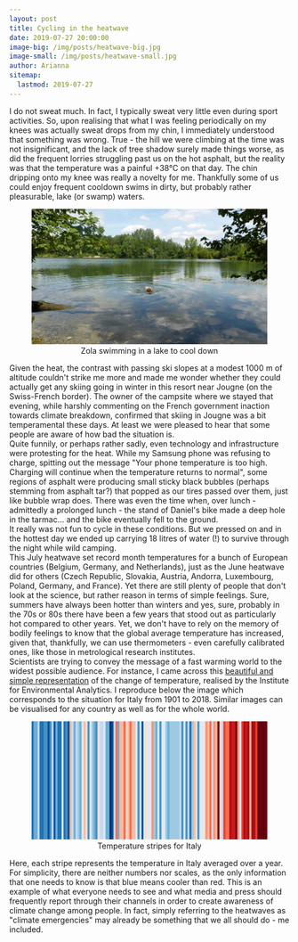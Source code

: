 ```yaml
---
layout: post
title: Cycling in the heatwave
date: 2019-07-27 20:00:00
image-big: /img/posts/heatwave-big.jpg
image-small: /img/posts/heatwave-small.jpg
author: Arianna
sitemap:
  lastmod: 2019-07-27
---
```

<!--caption: 'So, so hot...'-->
I do not sweat much. In fact, I typically sweat very little even during sport activities. So, upon realising that what I was feeling periodically on my knees was actually sweat drops from my chin, I immediately understood that something was wrong. True - the hill we were climbing at the time was not insignificant, and the lack of tree shadow surely made things worse, as did the frequent lorries struggling past us on the hot asphalt, but the reality was that the temperature was a painful +38°C on that day. The chin dripping onto my knee was really a novelty for me. Thankfully some of us could enjoy frequent cooldown swims in dirty, but probably rather pleasurable, lake (or swamp) waters. 

<div id="horizontal-image">
	<figure>
	<img class="img-responsive" src=" /img/posts/zola-swamp.jpg" alt="Zola swimming in a lake to cool down">
	<figcaption style="text-align: center;">Zola swimming in a lake to cool down</figcaption>
	</figure><p></p>
</div>

Given the heat, the contrast with passing ski slopes at a modest 1000 m of altitude couldn't strike me more and made me wonder whether they could actually get any skiing going in winter in this resort near Jougne (on the Swiss-French border). The owner of the campsite where we stayed that evening, while harshly commenting on the French government inaction towards climate breakdown, confirmed that skiing in Jougne was a bit temperamental these days. At least we were pleased to hear that some people are aware of how bad the situation is.
<br>
Quite funnily, or perhaps rather sadly, even technology and infrastructure were protesting for the heat. While my Samsung phone was refusing to charge, spitting out the message "Your phone temperature is too high. Charging will continue when the temperature returns to normal", some regions of asphalt were producing small sticky black bubbles (perhaps stemming from asphalt tar?) that popped as our tires passed over them, just like bubble wrap does. There was even the time when, over lunch - admittedly a prolonged lunch - the stand of Daniel's bike made a deep hole in the tarmac... and the bike eventually fell to the ground.
<br>
It really was not fun to cycle in these conditions. But we pressed on and in the hottest day we ended up carrying 18 litres of water (!) to survive through the night while wild camping.
<br>
This July heatwave set record month temperatures for a bunch of European countries (Belgium, Germany, and Netherlands), just as the June heatwave did for others (Czech Republic, Slovakia, Austria, Andorra, Luxembourg, Poland, Germany, and France). Yet there are still plenty of people that don't look at the science, but rather reason in terms of simple feelings. Sure, summers have always been hotter than winters and yes, sure, probably in the 70s or 80s there have been a few years that stood out as particularly hot compared to other years. Yet, we don't have to rely on the memory of bodily feelings to know that the global average temperature has increased, given that, thankfully, we can use thermometers - even carefully calibrated ones, like those in metrological research institutes. 
<br>
Scientists are trying to convey the message of a fast warming world to the widest possible audience. For instance, I came across this <a class="green" target="_blank"  href="https://showyourstripes.info">beautiful and simple representation</a> of the change of temperature, realised by the Institute for Environmental Analytics. I reproduce below the image which corresponds to the situation for Italy from 1901 to 2018. Similar images can be visualised for any country as well as for the whole world.

<div id="horizontal-image">
	<figure>
	<img class="img-responsive" src=" /img/posts/stripes.jpg" alt="Temperature stripes for Italy"> <figcaption style="text-align: center;">Temperature stripes for Italy</figcaption>  
	</figure><p></p>
</div>

Here, each stripe represents the temperature in Italy averaged over a year. For simplicity, there are neither numbers nor scales, as the only information that one needs to know is that blue means cooler than red. This is an example of what everyone needs to see and what media and press should frequently report through their channels in order to create awareness of climate change among people. In fact, simply referring to the heatwaves as "climate emergencies" may already be something that we all should do - me included.      

 





